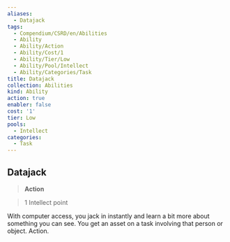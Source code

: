 ```yaml
---
aliases:
  - Datajack
tags:
  - Compendium/CSRD/en/Abilities
  - Ability
  - Ability/Action
  - Ability/Cost/1
  - Ability/Tier/Low
  - Ability/Pool/Intellect
  - Ability/Categories/Task
title: Datajack
collection: Abilities
kind: Ability
action: true
enabler: false
cost: '1'
tier: Low
pools:
  - Intellect
categories:
  - Task
---
```

## Datajack    
>**Action**    
>1 Intellect point  
    
With computer access, you jack in instantly and learn a bit more about something you can see. You get an asset on a task involving that person or object. Action.